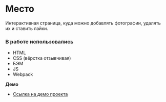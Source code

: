 # Место

Интерактивная страница, куда можно добавлять фотографии, удалять их и ставить лайки.

### В работе использовались

* HTML
* CSS (вёрстка отзывчивая)
* БЭМ
* JS
* Webpack

**Демо**

* [Ссылка на демо проекта](https://kalibryyy.github.io/mesto/)


